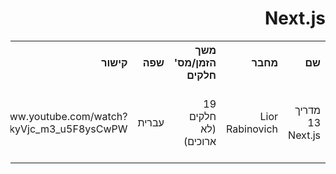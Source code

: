 <div dir="rtl">
    <h1>Next.js</h1>
    <table>
        <tr>
            <th style="text-align: right;">שם</th>
            <th style="text-align: right;">מחבר</th>
            <th style="text-align: right;">משך הזמן/מס' חלקים</th>
            <th style="text-align: right;">שפה</th>
            <th style="text-align: right;">קישור</th>
            <th style="text-align: right;">הערות</th>
        </tr>
        <tr>
            <td style="text-align: right;">מדריך 13 Next.js</td>
            <td style="text-align: right;">Lior Rabinovich</td>
            <td style="text-align: right;">19 חלקים (לא ארוכים)</td>
            <td style="text-align: right;">עברית</td>
            <td style="text-align: right;">
                <a>https://www.youtube.com/watch?v=FTDQj84HhCY&list=PLKoG9zrxvudOKmkyVjc_m3_u5F8ysCwPW</a>   
            </td>
            <td style="text-align: right;">החלק של עיצוב ב Tailwind CSS חסום </td>
        </tr>
    <table>
</div>